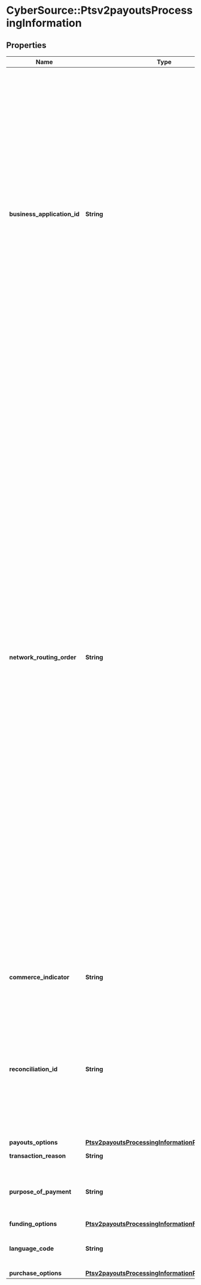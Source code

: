# CyberSource::Ptsv2payoutsProcessingInformation

## Properties
Name | Type | Description | Notes
------------ | ------------- | ------------- | -------------
**business_application_id** | **String** | Payouts transaction type.  Applicable Processors: FDC Compass, Paymentech, CtV  Possible values:  **Credit Card Bill Payment**   - **CP**: credit card bill payment  **Funds Disbursement**   - **FD**: funds disbursement  - **GD**: government disbursement  - **MD**: merchant disbursement  **Money Transfer**   - **AA**: account to account. Sender and receiver are same person.  - **PP**: person to person. Sender and receiver are different.  **Prepaid Load**   - **TU**: top up  | [optional] 
**network_routing_order** | **String** | This field is optionally used by Push Payments Gateway participants (merchants and acquirers) to get the attributes for specified networks only. The networks specified in this field must be a subset of the information provided during program enrollment. Refer to Sharing Group Code/Network Routing Order. Note: Supported only in US for domestic transactions involving Push Payments Gateway Service.  VisaNet checks to determine if there are issuer routing preferences for any of the networks specified by the network routing order. If an issuer preference exists for one of the specified debit networks, VisaNet makes a routing selection based on the issuer&#39;s preference.  If an issuer preference exists for more than one of the specified debit networks, or if no issuer preference exists, VisaNet makes a selection based on the acquirer&#39;s routing priorities.   | [optional] 
**commerce_indicator** | **String** | Type of transaction.  Value for an OCT transaction: - &#x60;internet&#x60;  | [optional] 
**reconciliation_id** | **String** | Please check with Cybersource customer support to see if your merchant account is configured correctly so you can include this field in your request. * For Payouts: max length for FDCCompass is String (22).  | [optional] 
**payouts_options** | [**Ptsv2payoutsProcessingInformationPayoutsOptions**](Ptsv2payoutsProcessingInformationPayoutsOptions.md) |  | [optional] 
**transaction_reason** | **String** | Transaction reason code.  | [optional] 
**purpose_of_payment** | **String** | This will send purpose of funds code for original credit transactions (OCTs).  | [optional] 
**funding_options** | [**Ptsv2payoutsProcessingInformationFundingOptions**](Ptsv2payoutsProcessingInformationFundingOptions.md) |  | [optional] 
**language_code** | **String** | Contains the ISO 639-2 defined language Code  | [optional] 
**purchase_options** | [**Ptsv2payoutsProcessingInformationPurchaseOptions**](Ptsv2payoutsProcessingInformationPurchaseOptions.md) |  | [optional] 


